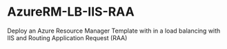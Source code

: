 # AzureRM-LB-IIS-RAA
Deploy an Azure Resource Manager Template with in a load balancing with IIS and Routing Application Request (RAA)
